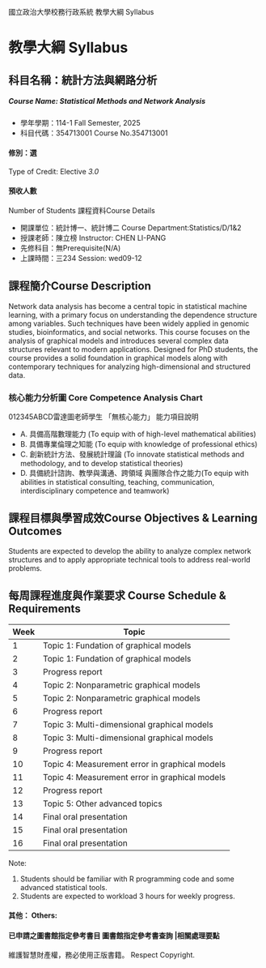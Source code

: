 國立政治大學校務行政系統 教學大綱 Syllabus
# 教學大綱 Syllabus
##  科目名稱：統計方法與網路分析 
#####  Course Name: Statistical Methods and Network Analysis
  * 學年學期：114-1 Fall Semester, 2025 
  * 科目代碼：354713001 Course No.354713001
#### 修別：選
Type of Credit: Elective 
_3.0_
#### 預收人數
Number of Students
課程資料Course Details
  * 開課單位：統計博一、統計博二 Course Department:Statistics/D/1&2 
  * 授課老師：陳立榜 Instructor: CHEN LI-PANG 
  * 先修科目：無Prerequisite(N/A)
  * 上課時間：三234 Session: wed09-12
##  課程簡介Course Description
Network data analysis has become a central topic in statistical machine learning, with a primary focus on understanding the dependence structure among variables. Such techniques have been widely applied in genomic studies, bioinformatics, and social networks. This course focuses on the analysis of graphical models and introduces several complex data structures relevant to modern applications. Designed for PhD students, the course provides a solid foundation in graphical models along with contemporary techniques for analyzing high-dimensional and structured data.
###  核心能力分析圖 Core Competence Analysis Chart
012345ABCD雷達圖老師學生
「無核心能力」 
能力項目說明
  * A. 具備高階數理能力 (To equip with of high-level mathematical abilities)
  * B. 具備專業倫理之知能 (To equip with knowledge of professional ethics)
  * C. 創新統計方法、發展統計理論 (To innovate statistical methods and methodology, and to develop statistical theories)
  * D. 具備統計諮詢、教學與溝通、跨領域 與團隊合作之能力(To equip with abilities in statistical consulting, teaching, communication, interdisciplinary competence and teamwork)
##  課程目標與學習成效Course Objectives & Learning Outcomes 
Students are expected to develop the ability to analyze complex network structures and to apply appropriate technical tools to address real-world problems.
##  每周課程進度與作業要求 Course Schedule & Requirements
Week | Topic  
---|---  
1 | Topic 1: Fundation of graphical models  
2 | Topic 1: Fundation of graphical models  
3 | Progress report  
4 | Topic 2: Nonparametric graphical models  
5 | Topic 2: Nonparametric graphical models  
6 | Progress report  
7 | Topic 3: Multi-dimensional graphical models  
8 | Topic 3: Multi-dimensional graphical models  
9 | Progress report  
10 | Topic 4: Measurement error in graphical models  
11 | Topic 4: Measurement error in graphical models  
12 | Progress report  
13 | Topic 5: Other advanced topics  
14 | Final oral presentation  
15 | Final oral presentation  
16 | Final oral presentation  
Note: 
1. Students should be familiar with R programming code and some advanced statistical tools.
2. Students are expected to workload 3 hours for weekly progress.
####  其他： Others:
####  已申請之圖書館指定參考書目  圖書館指定參考書查詢 |相關處理要點
維護智慧財產權，務必使用正版書籍。 Respect Copyright.